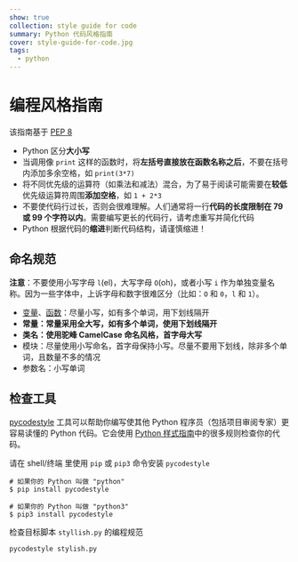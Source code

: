 ```yaml
---
show: true
collection: style guide for code
summary: Python 代码风格指南
cover: style-guide-for-code.jpg
tags:
  - python
---
```


# 编程风格指南
该指南基于 [PEP 8](https://www.python.org/dev/peps/pep-0008/)

* Python 区分**大小写**
* 当调用像 `print` 这样的函数时，将**左括号直接放在函数名称之后**，不要在括号内添加多余空格，如 `print(3*7)`
* 将不同优先级的运算符（如乘法和减法）混合，为了易于阅读可能需要在**较低**优先级运算符周围**添加空格**，如 `1 + 2*3`
* 不要使代码行过长，否则会很难理解。人们通常将一行**代码的长度限制在 79 或 99 个字符以内**。需要编写更长的代码行，请考虑重写并简化代码
* Python 根据代码的**缩进**判断代码结构，请谨慎缩进！

## 命名规范
**注意**：不要使用小写字母 `l`(el)，大写字母 `O`(oh)，或者小写 `i` 作为单独变量名称。因为一些字体中，上诉字母和数字很难区分（比如：`O` 和 `0`，`l` 和 `1`）。

* [变量](./变量.md)、[函数](./函数.md)：尽量小写，如有多个单词，用下划线隔开
* **常量：常量采用全大写，如有多个单词，使用下划线隔开**
* **类名：使用驼峰 CamelCase 命名风格，首字母大写**
* 模块：尽量使用小写命名，首字母保持小写。尽量不要用下划线，除非多个单词，且数量不多的情况
* 参数名：小写单词

## 检查工具
[pycodestyle](https://pypi.org/project/pycodestyle/) 工具可以帮助你编写使其他 Python 程序员（包括项目审阅专家）更容易读懂的 Python 代码。它会使用 [Python 样式指南](https://www.python.org/dev/peps/pep-0008/)中的很多规则检查你的代码。

请在 shell/终端 里使用 `pip` 或 `pip3` 命令安装 `pycodestyle`

```shell
# 如果你的 Python 叫做 "python"
$ pip install pycodestyle

# 如果你的 Python 叫做 "python3"
$ pip3 install pycodestyle
```

检查目标脚本 `styllish.py` 的编程规范

```shell
pycodestyle stylish.py
```